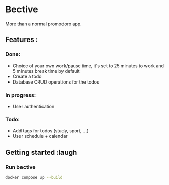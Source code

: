 # Bective

More than a normal promodoro app.

## Features :
### Done:
- Choice of your own work/pause time, it's set to 25 minutes to work and 5 minutes break time by default
- Create a todo
- Database CRUD operations for the todos

### In progress:
- User authentication

### Todo:
 - Add tags for todos (study, sport, ...)
 - User schedule + calendar

## Getting started :laugh

### Run bective
```bash
docker compose up --build
```
